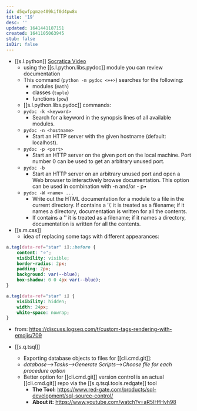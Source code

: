 ```yaml
---
id: d5qwfpgmze409kif0d4pw8x
title: '19'
desc: ''
updated: 1641441187151
created: 1641105063945
stub: false
isDir: false
---
```


- [[s.l.python]] [Socratica Video](https://www.youtube.com/watch?v=URBSvqib0xw&ab_channel=Socratica)
  - using the [[s.l.python.libs.pydoc]] module you can review documentation
  - This command (`python -m pydoc <++>`) searches for the following:
    - modules (`math`)
    - classes (`tuple`)
    - functions (`pow`)
  - [[s.l.python.libs.pydoc]] commands:
  - `pydoc -k <keyword>`
    - Search for a keyword in the synopsis lines of all available modules.
  - `pydoc -n <hostname>`
    - Start an HTTP server with the given hostname (default: localhost).
  - `pydoc -p <port>`
    - Start an HTTP server on the given port on the local machine. Port number 0 can be used to get an arbitrary unused port.
  - `pydoc -b`
    - Start an HTTP server on an arbitrary unused port and open a Web browser to interactively browse documentation. This option can be used in combination with -n and/or - p•
  - `pydoc -W <name> ...`
    - Write out the HTML documentation for a module to a file in the current directory. If <name> contains a '\\' it is treated as a filename; if it names a directory, documentation is written for all the contents.
    - If <name> contains a '' it is treated as a filename; if it names a directory, documentation is written for all the contents.
- [[s.m.css]]
  - idea of replacing some tags with different appearances:

```css
a.tag[data-ref="star" i]::before {
    content: "⭐";
    visibility: visible;
    border-radius: 2px;
    padding: 2px;
    background: var(--blue);
    box-shadow: 0 0 4px var(--blue);
}

a.tag[data-ref="star" i] {
    visibility: hidden;
    width: 24px;
    white-space: nowrap;
}
```

- from: https://discuss.logseq.com/t/custom-tags-rendering-with-emojis/709

- [[s.q.tsql]]
  - Exporting database objects to files for [[cli.cmd.git]]:
  - _database-->Tasks-->Generate Scripts-->Choose file for each procedure option_
  - Better option for [[cli.cmd.git]] version control is an actual [[cli.cmd.git]] repo via the [[s.q.tsql.tools.redgate]] tool
    - **The Tool:** <https://www.red-gate.com/products/sql-development/sql-source-control/>
    - **About it:** <https://www.youtube.com/watch?v=aR5IHfHvh98>

